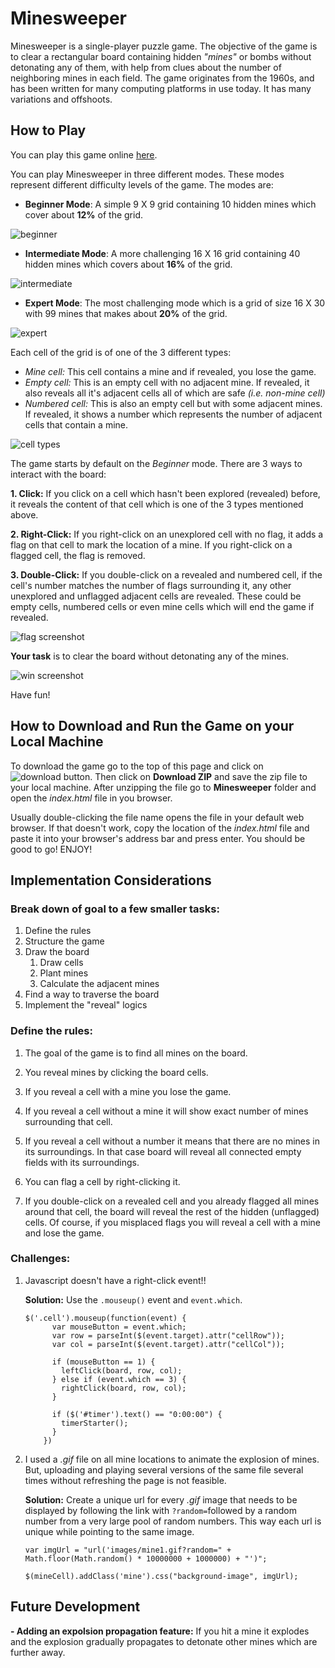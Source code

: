# Minesweeper

Minesweeper is a single-player puzzle game. The objective of the game is to clear a rectangular board containing hidden *"mines"* or bombs without detonating any of them, with help from clues about the number of neighboring mines in each field. The game originates from the 1960s, and has been written for many computing platforms in use today. It has many variations and offshoots.

## How to Play
You can play this game online [here](https://alijy.github.io/Minesweeper/). 

You can play Minesweeper in three different modes. These modes represent different difficulty levels of the game. The modes are:

- __Beginner Mode__: A simple 9 X 9 grid containing 10 hidden mines which cover about **12%** of the grid.

![beginner](images/beginner-screenshot.png)

- __Intermediate Mode__: A more challenging 16 X 16 grid containing 40 hidden mines which covers about **16%** of the grid.

![intermediate](images/intermediate-screenshot.png)

- __Expert Mode__: The most challenging mode which is a grid of size 16 X 30 with 99 mines that makes about **20%** of the grid.

![expert](images/expert-screenshot.png)

Each cell of the grid is of one of the 3 different types:

- *Mine cell:* This cell contains a mine and if revealed, you lose the game.
- *Empty cell:* This is an empty cell with no adjacent mine. If revealed, it also reveals all it's adjacent cells all of which are safe *(i.e. non-mine cell)*
- *Numbered cell:* This is also an empty cell but with some adjacent mines. If revealed, it shows a number which represents the number of adjacent cells that contain a mine.

![cell types](images/cell-types.png)

The game starts by default on the *Beginner* mode. There are 3 ways to interact with the board:

**1. Click:** If you click on a cell which hasn't been explored (revealed) before, it reveals the content of that cell which is one of the 3 types mentioned above.

**2. Right-Click:** If you right-click on an unexplored cell with no flag, it adds a flag on that cell to mark the location of a mine. If you right-click on a flagged cell, the flag is removed.

**3. Double-Click:** If you double-click on a revealed and numbered cell, if the cell's number matches the number of flags surrounding it, any other unexplored and unflagged adjacent cells are revealed. These could be empty cells, numbered cells or even mine cells which will end the game if revealed.

![flag screenshot](images/flag-screenshot.png)

**Your task** is to clear the board without detonating any of the mines.

![win screenshot](images/win-screenshot.png)


Have fun!


## How to Download and Run the Game on your Local Machine
To download the game go to the top of this page and click on ![download button](images/download-link.png). Then click on **Download ZIP** and save the zip file to your local machine. After unzipping the file go to **Minesweeper** folder and open the *index.html* file in you browser. 

Usually double-clicking the file name opens the file in your default web browser. If that doesn't work, copy the location of the *index.html* file and paste it into your browser's address bar and press enter. You should be good to go! ENJOY!


## Implementation Considerations

### Break down of goal to a few smaller tasks:

1. Define the rules
2. Structure the game
3. Draw the board
	1. Draw cells
	2. Plant mines
	3. Calculate the adjacent mines
7. Find a way to traverse the board
8. Implement the "reveal" logics


### Define the rules:

1. The goal of the game is to find all mines on the board.

2. You reveal mines by clicking the board cells.

3. If you reveal a cell with a mine you lose the game.
4. If you reveal a cell without a mine it will show exact number of mines surrounding that cell.
5. If you reveal a cell without a number it means that there are no mines in its surroundings. In that case board will reveal all connected empty fields with its surroundings.
6. You can flag a cell by right-clicking it.
7. If you double-click on a revealed cell and you already flagged all mines around that cell, the board will reveal the rest of the hidden (unflagged) cells. Of course, if you misplaced flags you will reveal a cell with a mine and lose the game.

### Challenges:

1. Javascript doesn't have a right-click event!!

	**Solution:** Use the ```.mouseup()``` event and ```event.which```.
	
	```
	$('.cell').mouseup(function(event) {
	      var mouseButton = event.which;
	      var row = parseInt($(event.target).attr("cellRow"));
	      var col = parseInt($(event.target).attr("cellCol"));
	
	      if (mouseButton == 1) {
	        leftClick(board, row, col);
	      } else if (event.which == 3) {
	        rightClick(board, row, col);
	      }
	
	      if ($('#timer').text() == "0:00:00") {
	        timerStarter();
	      }
	    })
	
	```


2. I used a *.gif* file on all mine locations to animate the explosion of mines. But, uploading and playing several versions of the same file several times without refreshing the page is not feasible.

	**Solution:** Create a unique url for every *.gif* image that needs to be displayed by following the link with ```?random=```followed by a random number from a very large pool of random numbers. This way each url is unique while pointing to the same image.
	
	```
	var imgUrl = "url('images/mine1.gif?random=" + Math.floor(Math.random() * 10000000 + 1000000) + "')";
	
	$(mineCell).addClass('mine').css("background-image", imgUrl);
	
	```

## Future Development
**- Adding an expolsion propagation feature:** If you hit a mine it explodes and the explosion gradually propagates to detonate other mines which are further away.


<!--## TODO
- ~~fix the *Play Again?* button~~
- ~~fix the flagged cells issue~~
- ~~implement the mine count down~~
- ~~implement the timer~~
- ~~implement **rule 7** above~~
- ~~add explosion animation~~
- replace numbers with pictures
- ~~add audio~~
- ~~add media query~~
-->

